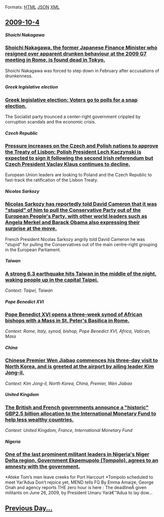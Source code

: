 
Formats: [HTML](2009/10/4/index.html)  [JSON](2009/10/4/index.json)  [XML](2009/10/4/index.xml)  

## [2009-10-4](/news/2009/10/4/index.md)

##### Shoichi Nakagawa
### [ Shoichi Nakagawa, the former Japanese Finance Minister who resigned over apparent drunken behaviour at the 2009 G7 meeting in Rome, is found dead in Tokyo. ](/news/2009/10/4/shaichi-nakagawa-the-former-japanese-finance-minister-who-resigned-over-apparent-drunken-behaviour-at-the-2009-g7-meeting-in-rome-is-fou.md)
Shoichi Nakagawa was forced to step down in February after accusations of drunkenness.

##### Greek legislative election
### [ Greek legislative election: Voters go to polls for a snap election. ](/news/2009/10/4/greek-legislative-election-voters-go-to-polls-for-a-snap-election.md)
The Socialist party trounced a center-right government crippled by corruption scandals and the economic crisis.

##### Czech Republic
### [ Pressure increases on the Czech and Polish nations to approve the Treaty of Lisbon; Polish President Lech Kaczynski is expected to sign it following the second Irish referendum but Czech President Vaclav Klaus continues to decline. ](/news/2009/10/4/pressure-increases-on-the-czech-and-polish-nations-to-approve-the-treaty-of-lisbon-polish-president-lech-kaczyaski-is-expected-to-sign-it.md)
European Union leaders are looking to Poland and the Czech Republic to fast-track the ratification of the Lisbon Treaty.

##### Nicolas Sarkozy
### [ Nicolas Sarkozy has reportedly told David Cameron that it was "stupid" of him to pull the Conservative Party out of the European People's Party, with other world leaders such as Angela Merkel and Barack Obama also expressing their surprise at the move. ](/news/2009/10/4/nicolas-sarkozy-has-reportedly-told-david-cameron-that-it-was-stupid-of-him-to-pull-the-conservative-party-out-of-the-european-people-s-p.md)
French President Nicolas Sarkozy angrily told David Cameron he was &#034;stupid&#034; for pulling the Conservatives out of the main centre-right grouping in the European Parliament.

##### Taiwan
### [ A strong 6.3 earthquake hits Taiwan in the middle of the night, waking people up in the capital Taipei. ](/news/2009/10/4/a-strong-6-3-earthquake-hits-taiwan-in-the-middle-of-the-night-waking-people-up-in-the-capital-taipei.md)
_Context: Taipei, Taiwan_

##### Pope Benedict XVI
### [ Pope Benedict XVI opens a three-week synod of African bishops with a Mass in St. Peter's Basilica in Rome. ](/news/2009/10/4/pope-benedict-xvi-opens-a-three-week-synod-of-african-bishops-with-a-mass-in-st-peter-s-basilica-in-rome.md)
_Context: Rome, Italy, synod, bishop, Pope Benedict XVI, Africa, Vatican, Mass_

##### China
### [ Chinese Premier Wen Jiabao commences his three-day visit to North Korea, and is greeted at the airport by ailing leader Kim Jong-il. ](/news/2009/10/4/chinese-premier-wen-jiabao-commences-his-three-day-visit-to-north-korea-and-is-greeted-at-the-airport-by-ailing-leader-kim-jong-il.md)
_Context: Kim Jong-il, North Korea, China, Premier, Wen Jiabao_

##### United Kingdom
### [ The British and French governments announce a "historic" GBP2.5 billion allocation to the International Monetary Fund to help less wealthy countries. ](/news/2009/10/4/the-british-and-french-governments-announce-a-historic-agbp2-5-billion-allocation-to-the-international-monetary-fund-to-help-less-wealthy.md)
_Context: United Kingdom, France, International Monetary Fund_

##### Nigeria
### [ One of the last prominent militant leaders in Nigeria's Niger Delta region, Government Ekpemupolo (Tompolo), agrees to an amnesty with the government. ](/news/2009/10/4/one-of-the-last-prominent-militant-leaders-in-nigeria-s-niger-delta-region-government-ekpemupolo-tompolo-agrees-to-an-amnesty-with-the.md)
*Ateke Tom&#8217;s men leave creeks for Port Harcourt *Tompolo scheduled to meet Yar&#8217;Adua Don&#8217;t rejoice yet, MEND tells FG By Emma Amaize, George Onah and agency reports THE zero hour is here : The deadlineÂ given militants on June 26, 2009, by President Umaru Yarâ€™Adua to lay dow...

## [Previous Day...](/news/2009/10/3/index.md)

